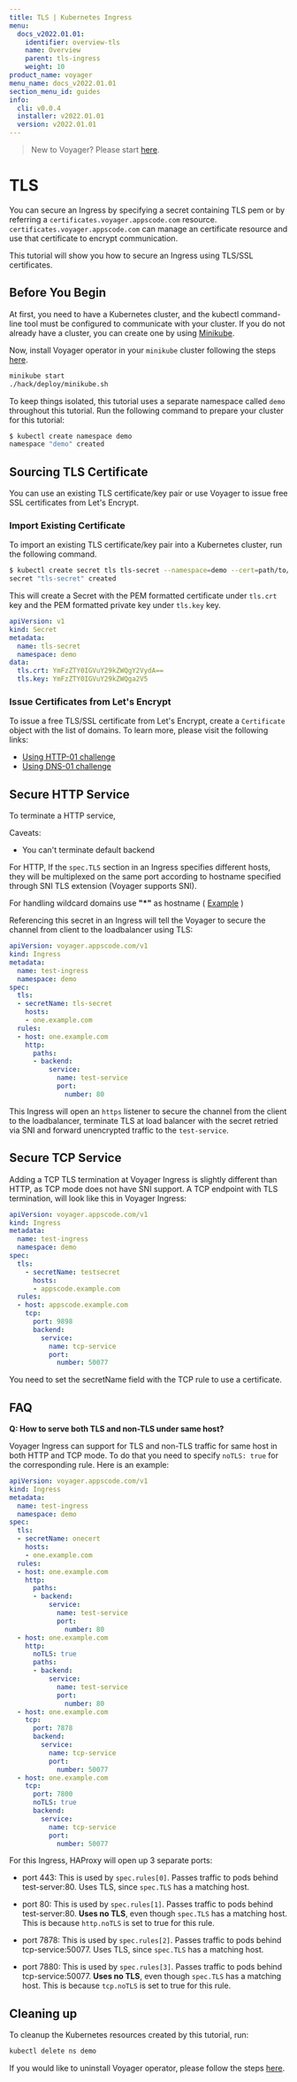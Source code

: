 ```yaml
---
title: TLS | Kubernetes Ingress
menu:
  docs_v2022.01.01:
    identifier: overview-tls
    name: Overview
    parent: tls-ingress
    weight: 10
product_name: voyager
menu_name: docs_v2022.01.01
section_menu_id: guides
info:
  cli: v0.0.4
  installer: v2022.01.01
  version: v2022.01.01
---
```


> New to Voyager? Please start [here](/docs/v2022.01.01/concepts/overview).

# TLS
You can secure an Ingress by specifying a secret containing TLS pem or by referring a `certificates.voyager.appscode.com` resource.
`certificates.voyager.appscode.com` can manage an certificate resource and use that certificate to encrypt communication.

This tutorial will show you how to secure an Ingress using TLS/SSL certificates.

## Before You Begin

At first, you need to have a Kubernetes cluster, and the kubectl command-line tool must be configured to communicate with your cluster. If you do not already have a cluster, you can create one by using [Minikube](https://github.com/kubernetes/minikube).

Now, install Voyager operator in your `minikube` cluster following the steps [here](/docs/v2022.01.01/setup/install).

```bash
minikube start
./hack/deploy/minikube.sh
```

To keep things isolated, this tutorial uses a separate namespace called `demo` throughout this tutorial. Run the following command to prepare your cluster for this tutorial:

```bash
$ kubectl create namespace demo
namespace "demo" created
```

## Sourcing TLS Certificate

You can use an existing TLS certificate/key pair or use Voyager to issue free SSL certificates from Let's Encrypt.

### Import Existing Certificate

To import an existing TLS certificate/key pair into a Kubernetes cluster, run the following command.

```bash
$ kubectl create secret tls tls-secret --namespace=demo --cert=path/to/tls.cert --key=path/to/tls.key
secret "tls-secret" created
```

This will create a Secret with the PEM formatted certificate under `tls.crt` key and the PEM formatted private key under `tls.key` key.

```yaml
apiVersion: v1
kind: Secret
metadata:
  name: tls-secret
  namespace: demo
data:
  tls.crt: YmFzZTY0IGVuY29kZWQgY2VydA==
  tls.key: YmFzZTY0IGVuY29kZWQga2V5
```

### Issue Certificates from Let's Encrypt

To issue a free TLS/SSL certificate from Let's Encrypt, create a `Certificate` object with the list of domains. To learn more, please visit the following links:

- [Using HTTP-01 challenge](/docs/v2022.01.01/guides/certificate/http/overview)
- [Using DNS-01 challenge](/docs/v2022.01.01/guides/certificate/dns/providers)

## Secure HTTP Service

To terminate a HTTP service,

Caveats:
- You can't terminate default backend

For HTTP, If the `spec.TLS` section in an Ingress specifies different hosts, they will be multiplexed
on the same port according to hostname specified through SNI TLS extension (Voyager supports SNI).

For handling wildcard domains use **"\*"** as hostname ( [Example](https://github.com/tamalsaha/voyager-wildcard/blob/master/mrasero/ing-https.yaml) )

Referencing this secret in an Ingress will tell the Voyager to secure the channel from client to the loadbalancer using TLS:

```yaml
apiVersion: voyager.appscode.com/v1
kind: Ingress
metadata:
  name: test-ingress
  namespace: demo
spec:
  tls:
  - secretName: tls-secret
    hosts:
    - one.example.com
  rules:
  - host: one.example.com
    http:
      paths:
      - backend:
          service:
            name: test-service
            port:
              number: 80
```
This Ingress will open an `https` listener to secure the channel from the client to the loadbalancer,
terminate TLS at load balancer with the secret retried via SNI and forward unencrypted traffic to the
`test-service`.

## Secure TCP Service

Adding a TCP TLS termination at Voyager Ingress is slightly different than HTTP, as TCP mode does not have
SNI support. A TCP endpoint with TLS termination, will look like this in Voyager Ingress:

```yaml
apiVersion: voyager.appscode.com/v1
kind: Ingress
metadata:
  name: test-ingress
  namespace: demo
spec:
  tls:
    - secretName: testsecret
      hosts:
      - appscode.example.com
  rules:
  - host: appscode.example.com
    tcp:
      port: 9898
      backend:
        service:
          name: tcp-service
          port:
            number: 50077
```
You need to set  the secretName field with the TCP rule to use a certificate.

## FAQ

**Q: How to serve both TLS and non-TLS under same host?**

Voyager Ingress can support for TLS and non-TLS traffic for same host in both HTTP and TCP mode. To do that you need to specify `noTLS: true` for the corresponding rule. Here is an example:

```yaml
apiVersion: voyager.appscode.com/v1
kind: Ingress
metadata:
  name: test-ingress
  namespace: demo
spec:
  tls:
  - secretName: onecert
    hosts:
    - one.example.com
  rules:
  - host: one.example.com
    http:
      paths:
      - backend:
          service:
            name: test-service
            port:
              number: 80
  - host: one.example.com
    http:
      noTLS: true
      paths:
      - backend:
          service:
            name: test-service
            port:
              number: 80
  - host: one.example.com
    tcp:
      port: 7878
      backend:
        service:
          name: tcp-service
          port:
            number: 50077
  - host: one.example.com
    tcp:
      port: 7800
      noTLS: true
      backend:
        service:
          name: tcp-service
          port:
            number: 50077
```

For this Ingress, HAProxy will open up 3 separate ports:

- port 443: This is used by `spec.rules[0]`. Passes traffic to pods behind test-server:80. Uses TLS, since `spec.TLS` has a matching host.

- port 80: This is used by `spec.rules[1]`. Passes traffic to pods behind test-server:80. __Uses no TLS__, even though `spec.TLS` has a matching host. This is because `http.noTLS` is set to true for this rule.

- port 7878: This is used by `spec.rules[2]`. Passes traffic to pods behind tcp-service:50077. Uses TLS, since `spec.TLS` has a matching host.

- port 7880: This is used by `spec.rules[3]`. Passes traffic to pods behind tcp-service:50077. __Uses no TLS__, even though `spec.TLS` has a matching host. This is because `tcp.noTLS` is set to true for this rule.

## Cleaning up

To cleanup the Kubernetes resources created by this tutorial, run:

```bash
kubectl delete ns demo
```

If you would like to uninstall Voyager operator, please follow the steps [here](/docs/v2022.01.01/setup/uninstall).
